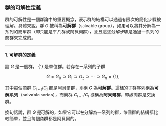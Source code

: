 ### **群的可解性定義**

群的可解性是一個群論中的重要概念，表示群的結構可以通過有限次的簡化步驟被理解。具體來說，群  $`G`$  被稱為**可解群**（solvable group），如果可以將其分解為一系列的簡單群（即只能是平凡群或阿貝爾群），並且這些分解步驟是通過一系列的商群來完成的。

---

#### **1. 可解群的定義**

設  $`G`$  是一個群， $`\{1\}`$  是單位群。若存在一系列的子群


```math
G = G_0 \supset G_1 \supset G_2 \supset \cdots \supset G_n = \{1\},
```


其中每個商群  $`G_{i-1}/G_i`$  都是阿貝爾群，則稱  $`G`$  為**可解群**。這樣的子群序列稱為**可解系列**（solvable series），而商群  $`G_{i-1}/G_i`$  被稱為**阿貝爾群**，即該商群是交換群。

換句話說，群  $`G`$  是可解的，如果它可以被分解為一系列的群，每個群的結構都比較簡單，並且每個商群都是阿貝爾的。
